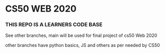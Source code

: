 <h1> CS50 WEB 2020 </h1>
<h3> THIS REPO IS A LEARNERS CODE BASE </h3>

See other branches, main will be used for final project of cs50 Web 2020

other branches have python basics, JS and others as per needed by CS50 


